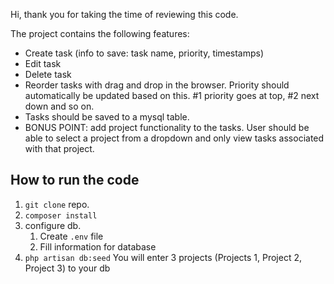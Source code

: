 Hi, thank you for taking the time of reviewing this code.

The project contains the following features:

- Create task (info to save: task name, priority, timestamps)
- Edit task
- Delete task
- Reorder tasks with drag and drop in the browser. Priority should automatically be updated based on this. #1 priority
  goes at top, #2 next down and so on.
- Tasks should be saved to a mysql table.
- BONUS POINT: add project functionality to the tasks. User should be able to select a project from a dropdown and only
  view tasks associated with that project.

## How to run the code

1. ```git clone``` repo.
2. ```composer install```
3. configure db.
    1. Create ```.env``` file
    2. Fill information for database
4. ```php artisan db:seed``` You will enter 3 projects (Projects 1, Project 2, Project 3) to your db

